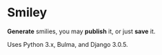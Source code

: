 # Smiley 

**Generate** smilies, you may **publish** it, or just **save** it.

Uses Python 3.x, Bulma, and Django 3.0.5.